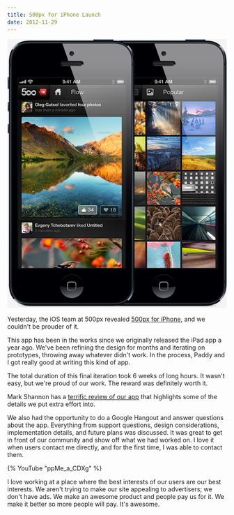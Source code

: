 ```yaml
---
title: 500px for iPhone Launch
date: 2012-11-29
---
```


![](B2CEC540C0804C9185F26A00B96923F5.jpg)

Yesterday, the iOS team at 500px revealed [500px for iPhone](http://500px.com/iPhone), and we couldn't be prouder of it.

This app has been in the works since we originally released the iPad app a year ago. We've been refining the design for months and iterating on prototypes, throwing away whatever didn't work. In the process, Paddy and I got really good at writing this kind of app.

The total duration of this final iteration took 6 weeks of long hours. It wasn't easy, but we're proud of our work. The reward was definitely worth it.

Mark Shannon has a [terrific review of our app](http://mkshft.ca/blog/archives/an-in-depth-look-500px-com-has-a-beautiful-new-iphone-app) that highlights some of the details we put extra effort into.

We also had the opportunity to do a Google Hangout and answer questions about the app. Everything from support questions, design considerations, implementation details, and future plans was discussed. It was great to get in front of our community and show off what we had worked on. I love it when users contact me directly, and for the first time, I was able to contact them.

{% YouTube "ppMe_a_CDXg" %}

I love working at a place where the best interests of our users are our best interests. We aren't trying to make our site appealing to advertisers; we don't have ads. We make an awesome product and people pay us for it. We make it better so more people will pay. It's awesome.
